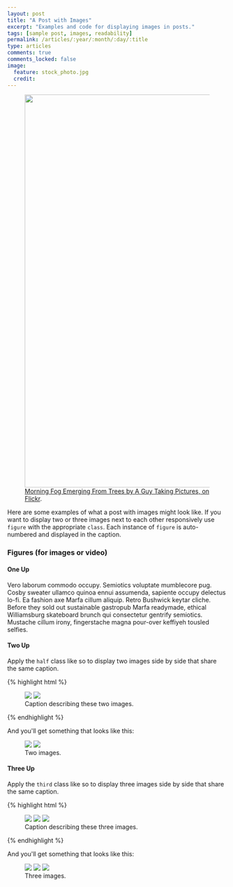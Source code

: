 ```yaml
---
layout: post
title: "A Post with Images"
excerpt: "Examples and code for displaying images in posts."
tags: [sample post, images, readability]
permalink: /articles/:year/:month/:day/:title
type: articles
comments: true
comments_locked: false
image:
  feature: stock_photo.jpg
  credit:
---
```


<figure>
  <a href="http://farm9.staticflickr.com/8426/7758832526_cc8f681e48_b.jpg">
    <img src="http://farm9.staticflickr.com/8426/7758832526_cc8f681e48_c.jpg" width="900" height="900">
  </a>
  <figcaption>
    <a href="http://www.flickr.com/photos/80901381@N04/7758832526/" title="Morning Fog Emerging From Trees by A Guy Taking Pictures, on Flickr">Morning Fog Emerging From Trees by A Guy Taking Pictures, on Flickr</a>.
  </figcaption>
</figure>

Here are some examples of what a post with images might look like. If you want to display two or three images next to each other responsively use `figure` with the appropriate `class`. Each instance of `figure` is auto-numbered and displayed in the caption.

### Figures (for images or video)

#### One Up

Vero laborum commodo occupy. Semiotics voluptate mumblecore pug. Cosby sweater ullamco quinoa ennui assumenda, sapiente occupy delectus lo-fi. Ea fashion axe Marfa cillum aliquip. Retro Bushwick keytar cliche. Before they sold out sustainable gastropub Marfa readymade, ethical Williamsburg skateboard brunch qui consectetur gentrify semiotics. Mustache cillum irony, fingerstache magna pour-over keffiyeh tousled selfies.

#### Two Up

Apply the `half` class like so to display two images side by side that share the same caption.

{% highlight html %}
<figure class="half">
    <a href="/assets/img/image-filename-1-large.jpg"><img src="/assets/img/image-filename-1.jpg"></a>
    <a href="/assets/img/image-filename-2-large.jpg"><img src="/assets/img/image-filename-2.jpg"></a>
    <figcaption>Caption describing these two images.</figcaption>
</figure>
{% endhighlight %}

And you'll get something that looks like this:

<figure class="half">
  <a href="http://placehold.it/1200x600.JPG"><img src="http://placehold.it/600x300.jpg"></a>
  <a href="http://placehold.it/1200x600.jpeg"><img src="http://placehold.it/600x300.jpg"></a>
  <figcaption>Two images.</figcaption>
</figure>

#### Three Up

Apply the `third` class like so to display three images side by side that share the same caption.

{% highlight html %}
<figure class="third">
  <img src="/assets/img/image-filename-1.jpg">
  <img src="/assets/img/image-filename-2.jpg">
  <img src="/assets/img/image-filename-3.jpg">
  <figcaption>Caption describing these three images.</figcaption>
</figure>
{% endhighlight %}

And you'll get something that looks like this:

<figure class="third">
  <img src="http://placehold.it/600x300.jpg">
  <img src="http://placehold.it/600x300.jpg">
  <img src="http://placehold.it/600x300.jpg">
  <figcaption>Three images.</figcaption>
</figure>
